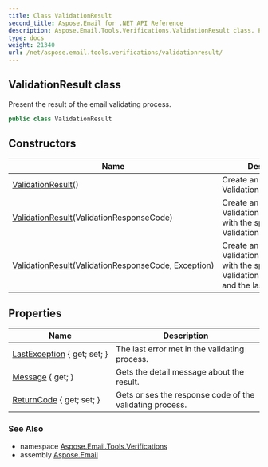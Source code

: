 ```yaml
---
title: Class ValidationResult
second_title: Aspose.Email for .NET API Reference
description: Aspose.Email.Tools.Verifications.ValidationResult class. Present the result of the email validating process
type: docs
weight: 21340
url: /net/aspose.email.tools.verifications/validationresult/
---
```

## ValidationResult class

Present the result of the email validating process.

```csharp
public class ValidationResult
```

## Constructors

| Name | Description |
| --- | --- |
| [ValidationResult](validationresult/#constructor)() | Create an instance of the ValidationResult class |
| [ValidationResult](validationresult/#constructor_1)(ValidationResponseCode) | Create an instance of the ValidationResult class, with the specified ValidationResponseCode |
| [ValidationResult](validationresult/#constructor_2)(ValidationResponseCode, Exception) | Create an instance of the ValidationResult class, with the specified ValidationResponseCode, and the last exception. |

## Properties

| Name | Description |
| --- | --- |
| [LastException](../../aspose.email.tools.verifications/validationresult/lastexception/) { get; set; } | The last error met in the validating process. |
| [Message](../../aspose.email.tools.verifications/validationresult/message/) { get; } | Gets the detail message about the result. |
| [ReturnCode](../../aspose.email.tools.verifications/validationresult/returncode/) { get; set; } | Gets or ses the response code of the validating process. |

### See Also

* namespace [Aspose.Email.Tools.Verifications](../../aspose.email.tools.verifications/)
* assembly [Aspose.Email](../../)


